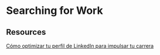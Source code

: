 # Searching for Work

## Resources

[Cómo optimizar tu perfil de LinkedIn para impulsar tu carrera](https://www.youtube.com/watch?v=uOYlKRb4NSg)
